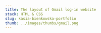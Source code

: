```yaml
---
title: The layout of Gmail log-in website
stack: HTML & CSS
slug: kasia-bienkowska-portfolio
thumb: ../images/thumbs/gmail.png
---
```


